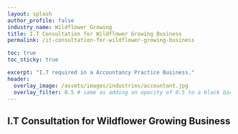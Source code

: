 ```yaml
---
layout: splash 
author_profile: false 
industry_name: Wildflower Growing
title: I.T Consultation for Wildflower Growing Business
permalink: /it-consultation-for-wildflower-growing-business

toc: true
toc_sticky: true

excerpt: "I.T required in a Accountancy Practice Business."
header:
  overlay_image: /assets/images/industries/accountant.jpg
  overlay_filter: 0.5 # same as adding an opacity of 0.5 to a black background
---
```


## I.T Consultation for Wildflower Growing Business